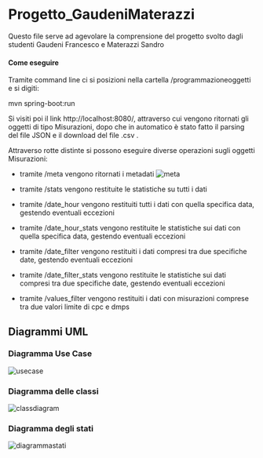# Progetto_GaudeniMaterazzi

Questo file serve ad agevolare la comprensione del progetto svolto dagli studenti Gaudeni Francesco e Materazzi Sandro

#### Come eseguire

Tramite command line ci si posizioni nella cartella /programmazioneoggetti e si digiti:

  mvn spring-boot:run
  
Si visiti poi il link http://localhost:8080/, attraverso cui vengono ritornati gli oggetti di tipo Misurazioni, dopo che in automatico è stato fatto il parsing del file JSON e il download del file .csv .

Attraverso rotte distinte si possono eseguire diverse operazioni sugli oggetti Misurazioni:

- tramite /meta vengono ritornati i metadati
![meta](/IdeaProjects/Progetto_GaudeniMaterazzi/meta.png)


- tramite /stats vengono restituite le statistiche su tutti i dati



- tramite /date_hour vengono restituiti tutti i dati con quella specifica data, gestendo eventuali eccezioni



- tramite /date_hour_stats vengono restituite le statistiche sui dati con quella specifica data, gestendo eventuali eccezioni



- tramite /date_filter vengono restituiti i dati compresi tra due specifiche date, gestendo eventuali eccezioni



- tramite /date_filter_stats vengono restituite le statistiche sui dati compresi tra due specifiche date, gestendo eventuali 
eccezioni



- tramite /values_filter vengono restituiti i dati con misurazioni comprese tra due valori limite di cpc e dmps
  


## Diagrammi UML

### Diagramma Use Case
![usecase](/Progetto_GaudeniMaterazzi/usecase.png)


### Diagramma delle classi
![classdiagram](/Progetto_GaudeniMaterazzi/classdiagram.png)

### Diagramma degli stati
![diagrammastati](/Progetto_GaudeniMaterazzi/diagrammastati.png)
